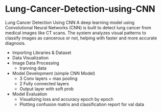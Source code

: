 # Lung-Cancer-Detection-using-CNN

Lung Cancer Detection Using CNN A deep learning model using Convolutional Neural Networks (CNN) is built to detect lung cancer from medical images like CT scans. The system analyzes visual patterns to classify images as cancerous or not, helping with faster and more accurate diagnosis.

- Importing Libraries & Dataset
- Data Visualization 
- Image Data Processing 
    - tranning data 
- Model Development (simple CNN Model)
    - 3 Conv layers + max pooling
    - 2 Fully connected layers 
    - Output layer with soft prob
- Model Evaluation 
    - Visualizing loss and accuracy epoch by epoch
    - Plotting confusion matrix and classification report for val data 
